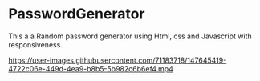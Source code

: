 # PasswordGenerator
This a a Random password generator using Html, css and Javascript with responsiveness.


https://user-images.githubusercontent.com/71183718/147645419-4722c06e-449d-4ea9-b8b5-5b982c6b6ef4.mp4

